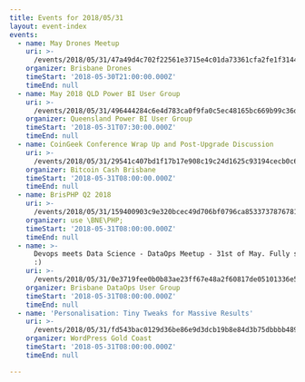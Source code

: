 ```yaml
---
title: Events for 2018/05/31
layout: event-index
events:
  - name: May Drones Meetup
    uri: >-
      /events/2018/05/31/47a49d4c702f22561e3715e4c01da73361cfa2fe1f31448d7463e1aabdf0ce47
    organizer: Brisbane Drones
    timeStart: '2018-05-30T21:00:00.000Z'
    timeEnd: null
  - name: May 2018 QLD Power BI User Group
    uri: >-
      /events/2018/05/31/496444284c6e4d783ca0f9fa0c5ec48165bc669b99c36dab0c743d340db5f5f1
    organizer: Queensland Power BI User Group
    timeStart: '2018-05-31T07:30:00.000Z'
    timeEnd: null
  - name: CoinGeek Conference Wrap Up and Post-Upgrade Discussion
    uri: >-
      /events/2018/05/31/29541c407bd1f17b17e908c19c24d1625c93194cecb0c61a8c4eb670df5d9ff4
    organizer: Bitcoin Cash Brisbane
    timeStart: '2018-05-31T08:00:00.000Z'
    timeEnd: null
  - name: BrisPHP Q2 2018
    uri: >-
      /events/2018/05/31/159400903c9e320bcec49d706bf0796ca85337378767818e7c5868920a770eca
    organizer: use \BNE\PHP;
    timeStart: '2018-05-31T08:00:00.000Z'
    timeEnd: null
  - name: >-
      Devops meets Data Science - DataOps Meetup - 31st of May. Fully sponsored
      :)
    uri: >-
      /events/2018/05/31/0e3719fee0b0b83ae23ff67e48a2f60817de05101336e549ca7cca57f54c0846
    organizer: Brisbane DataOps User Group
    timeStart: '2018-05-31T08:00:00.000Z'
    timeEnd: null
  - name: 'Personalisation: Tiny Tweaks for Massive Results'
    uri: >-
      /events/2018/05/31/fd543bac0129d36be86e9d3dcb19b8e84d3b75dbbbb489474fd20497f0a2a200
    organizer: WordPress Gold Coast
    timeStart: '2018-05-31T08:00:00.000Z'
    timeEnd: null

---
```

